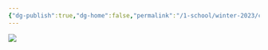 ```yaml
---
{"dg-publish":true,"dg-home":false,"permalink":"/1-school/winter-2023/csc-165/preps/prep-3/","dgPassFrontmatter":true}
---
```


![](https://i.imgur.com/SRwQvuM.png)
